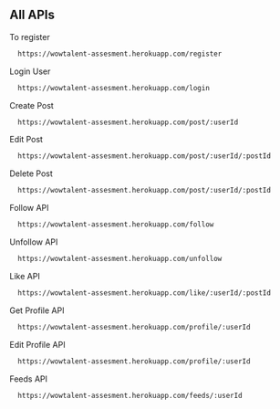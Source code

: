 
## All APIs

To register

```bash
  https://wowtalent-assesment.herokuapp.com/register
```

Login User

```bash
  https://wowtalent-assesment.herokuapp.com/login
```

Create Post

```bash
  https://wowtalent-assesment.herokuapp.com/post/:userId
```

Edit Post

```bash
  https://wowtalent-assesment.herokuapp.com/post/:userId/:postId
```

Delete Post

```bash
  https://wowtalent-assesment.herokuapp.com/post/:userId/:postId
``` 

Follow API

```bash
  https://wowtalent-assesment.herokuapp.com/follow
```
Unfollow API

```bash
  https://wowtalent-assesment.herokuapp.com/unfollow
```
Like API

```bash
  https://wowtalent-assesment.herokuapp.com/like/:userId/:postId
```
Get Profile API

```bash
  https://wowtalent-assesment.herokuapp.com/profile/:userId
```

Edit Profile API

```bash
  https://wowtalent-assesment.herokuapp.com/profile/:userId
```
Feeds API

```bash
  https://wowtalent-assesment.herokuapp.com/feeds/:userId
```



